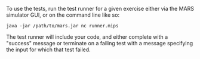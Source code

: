 To use the tests, run the test runner for a given exercise either via the MARS simulator GUI, or on the command line like so:

    java -jar /path/to/mars.jar nc runner.mips

The test runner will include your code, and either complete with a "success" message or terminate on a failing test with a message specifying the input for which that test failed.
